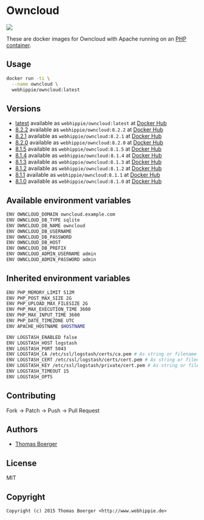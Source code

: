 # Owncloud

[![](https://badge.imagelayers.io/webhippie/owncloud:latest.svg)](https://imagelayers.io/?images=webhippie/owncloud:latest 'Get your own badge on imagelayers.io')

These are docker images for Owncloud with Apache running on an
[PHP container](https://registry.hub.docker.com/u/webhippie/php-apache/).


## Usage

```bash
docker run -ti \
  --name owncloud \
  webhippie/owncloud:latest
```


## Versions

* [latest](https://github.com/dockhippie/owncloud/tree/master)
  available as ```webhippie/owncloud:latest``` at
  [Docker Hub](https://registry.hub.docker.com/u/webhippie/owncloud/)
* [8.2.2](https://github.com/dockhippie/owncloud/tree/8.2.2)
  available as ```webhippie/owncloud:8.2.2``` at
  [Docker Hub](https://registry.hub.docker.com/u/webhippie/owncloud/)
* [8.2.1](https://github.com/dockhippie/owncloud/tree/8.2.1)
  available as ```webhippie/owncloud:8.2.1``` at
  [Docker Hub](https://registry.hub.docker.com/u/webhippie/owncloud/)
* [8.2.0](https://github.com/dockhippie/owncloud/tree/8.2.0)
  available as ```webhippie/owncloud:8.2.0``` at
  [Docker Hub](https://registry.hub.docker.com/u/webhippie/owncloud/)
* [8.1.5](https://github.com/dockhippie/owncloud/tree/8.1.5)
  available as ```webhippie/owncloud:8.1.5``` at
  [Docker Hub](https://registry.hub.docker.com/u/webhippie/owncloud/)
* [8.1.4](https://github.com/dockhippie/owncloud/tree/8.1.4)
  available as ```webhippie/owncloud:8.1.4``` at
  [Docker Hub](https://registry.hub.docker.com/u/webhippie/owncloud/)
* [8.1.3](https://github.com/dockhippie/owncloud/tree/8.1.3)
  available as ```webhippie/owncloud:8.1.3``` at
  [Docker Hub](https://registry.hub.docker.com/u/webhippie/owncloud/)
* [8.1.2](https://github.com/dockhippie/owncloud/tree/8.1.2)
  available as ```webhippie/owncloud:8.1.2``` at
  [Docker Hub](https://registry.hub.docker.com/u/webhippie/owncloud/)
* [8.1.1](https://github.com/dockhippie/owncloud/tree/8.1.1)
  available as ```webhippie/owncloud:8.1.1``` at
  [Docker Hub](https://registry.hub.docker.com/u/webhippie/owncloud/)
* [8.1.0](https://github.com/dockhippie/owncloud/tree/8.1.0)
  available as ```webhippie/owncloud:8.1.0``` at
  [Docker Hub](https://registry.hub.docker.com/u/webhippie/owncloud/)


## Available environment variables

```bash
ENV OWNCLOUD_DOMAIN owncloud.example.com
ENV OWNCLOUD_DB_TYPE sqlite
ENV OWNCLOUD_DB_NAME owncloud
ENV OWNCLOUD_DB_USERNAME
ENV OWNCLOUD_DB_PASSWORD
ENV OWNCLOUD_DB_HOST
ENV OWNCLOUD_DB_PREFIX
ENV OWNCLOUD_ADMIN_USERNAME admin
ENV OWNCLOUD_ADMIN_PASSWORD admin
```


## Inherited environment variables

```bash
ENV PHP_MEMORY_LIMIT 512M
ENV PHP_POST_MAX_SIZE 2G
ENV PHP_UPLOAD_MAX_FILESIZE 2G
ENV PHP_MAX_EXECUTION_TIME 3600
ENV PHP_MAX_INPUT_TIME 3600
ENV PHP_DATE_TIMEZONE UTC
ENV APACHE_HOSTNAME $HOSTNAME

```

```bash
ENV LOGSTASH_ENABLED false
ENV LOGSTASH_HOST logstash
ENV LOGSTASH_PORT 5043
ENV LOGSTASH_CA /etc/ssl/logstash/certs/ca.pem # As string or filename
ENV LOGSTASH_CERT /etc/ssl/logstash/certs/cert.pem # As string or filename
ENV LOGSTASH_KEY /etc/ssl/logstash/private/cert.pem # As string or filename
ENV LOGSTASH_TIMEOUT 15
ENV LOGSTASH_OPTS
```


## Contributing

Fork -> Patch -> Push -> Pull Request


## Authors

* [Thomas Boerger](https://github.com/tboerger)


## License

MIT


## Copyright

```
Copyright (c) 2015 Thomas Boerger <http://www.webhippie.de>
```
